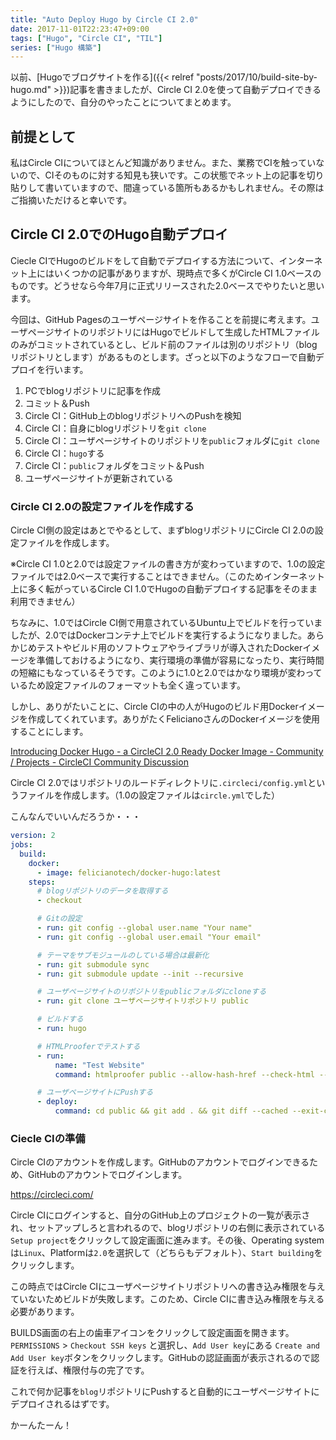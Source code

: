 ```yaml
---
title: "Auto Deploy Hugo by Circle CI 2.0"
date: 2017-11-01T22:23:47+09:00
tags: ["Hugo", "Circle CI", "TIL"]
series: ["Hugo 構築"]
---
```

以前、[Hugoでブログサイトを作る]({{< relref "posts/2017/10/build-site-by-hugo.md" >}})記事を書きましたが、Circle CI 2.0を使って自動デプロイできるようにしたので、自分のやったことについてまとめます。
<!--more-->

## 前提として
私はCircle CIについてほとんど知識がありません。また、業務でCIを触っていないので、CIそのものに対する知見も狭いです。この状態でネット上の記事を切り貼りして書いていますので、間違っている箇所もあるかもしれません。その際はご指摘いただけると幸いです。

## Circle CI 2.0でのHugo自動デプロイ
Ciecle CIでHugoのビルドをして自動でデプロイする方法について、インターネット上にはいくつかの記事がありますが、現時点で多くがCircle CI 1.0ベースのものです。どうせなら今年7月に正式リリースされた2.0ベースでやりたいと思います。

今回は、GitHub Pagesのユーザページサイトを作ることを前提に考えます。ユーザページサイトのリポジトリにはHugoでビルドして生成したHTMLファイルのみがコミットされているとし、ビルド前のファイルは別のリポジトリ（blogリポジトリとします）があるものとします。ざっと以下のようなフローで自動デプロイを行います。

1. PCでblogリポジトリに記事を作成
2. コミット＆Push
3. Circle CI：GitHub上のblogリポジトリへのPushを検知
4. Circle CI：自身にblogリポジトリを`git clone`
5. Circle CI：ユーザページサイトのリポジトリを`public`フォルダに`git clone`
6. Circle CI：`hugo`する
7. Circle CI：`public`フォルダをコミット＆Push
8. ユーザページサイトが更新されている

### Circle CI 2.0の設定ファイルを作成する
Circle CI側の設定はあとでやるとして、まずblogリポジトリにCircle CI 2.0の設定ファイルを作成します。

※Circle CI 1.0と2.0では設定ファイルの書き方が変わっていますので、1.0の設定ファイルでは2.0ベースで実行することはできません。（このためインターネット上に多く転がっているCircle CI 1.0でHugoの自動デプロイする記事をそのまま利用できません）

ちなみに、1.0ではCircle CI側で用意されているUbuntu上でビルドを行っていましたが、2.0ではDockerコンテナ上でビルドを実行するようになりました。あらかじめテストやビルド用のソフトウェアやライブラリが導入されたDockerイメージを準備しておけるようになり、実行環境の準備が容易になったり、実行時間の短縮にもなっているそうです。このように1.0と2.0ではかなり環境が変わっているため設定ファイルのフォーマットも全く違っています。

しかし、ありがたいことに、Circle CIの中の人がHugoのビルド用Dockerイメージを作成してくれています。ありがたくFelicianoさんのDockerイメージを使用することにします。

[Introducing Docker Hugo - a CircleCI 2.0 Ready Docker Image - Community / Projects - CircleCI Community Discussion](https://discuss.circleci.com/t/introducing-docker-hugo-a-circleci-2-0-ready-docker-image/12420)


Circle CI 2.0ではリポジトリのルードディレクトリに`.circleci/config.yml`というファイルを作成します。（1.0の設定ファイルは`circle.yml`でした）

こんなんでいいんだろうか・・・

```yaml
version: 2
jobs:
  build:
    docker:
      - image: felicianotech/docker-hugo:latest
    steps:
      # blogリポジトリのデータを取得する
      - checkout

      # Gitの設定
      - run: git config --global user.name "Your name"
      - run: git config --global user.email "Your email"

      # テーマをサブモジュールのしている場合は最新化
      - run: git submodule sync
      - run: git submodule update --init --recursive

      # ユーザページサイトのリポジトリをpublicフォルダにcloneする
      - run: git clone ユーザページサイトリポジトリ public

      # ビルドする
      - run: hugo

      # HTMLProoferでテストする
      - run:
          name: "Test Website"
          command: htmlproofer public --allow-hash-href --check-html --empty-alt-ignore

      # ユーザページサイトにPushする
      - deploy:
          command: cd public && git add . && git diff --cached --exit-code --quiet || git commit -m "Rebuilding site" && git push origin master
```

### Ciecle CIの準備
Circle CIのアカウントを作成します。GitHubのアカウントでログインできるため、GitHubのアカウントでログインします。

https://circleci.com/

Circle CIにログインすると、自分のGitHub上のプロジェクトの一覧が表示され、セットアップしろと言われるので、blogリポジトリの右側に表示されている`Setup project`をクリックして設定画面に進みます。その後、Operating systemは`Linux`、Platformは`2.0`を選択して（どちらもデフォルト）、`Start building`をクリックします。

この時点ではCircle CIにユーザページサイトリポジトリへの書き込み権限を与えていないためビルドが失敗します。このため、Circle CIに書き込み権限を与える必要があります。

BUILDS画面の右上の歯車アイコンをクリックして設定画面を開きます。`PERMISSIONS` > `Checkout SSH keys` と選択し、`Add User key`にある `Create and Add User key`ボタンをクリックします。GitHubの認証画面が表示されるので認証を行えば、権限付与の完了です。

これで何か記事を`blog`リポジトリにPushすると自動的にユーザページサイトにデプロイされるはずです。

かーんたーん！